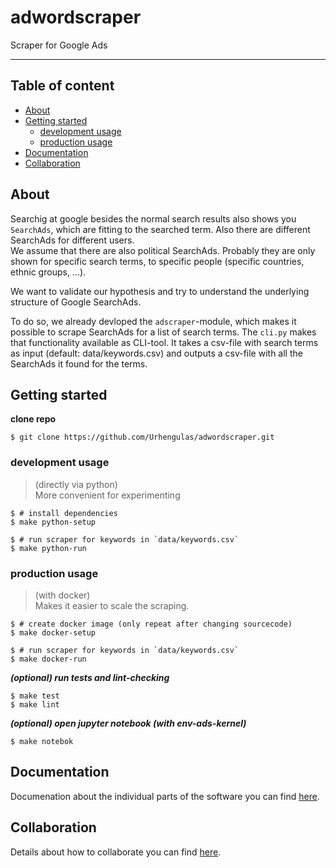 # adwordscraper
Scraper for Google Ads
___

## Table of content

- [About](#about)
- [Getting started](#getting-started)
  - [development usage](#development-usage)
  - [production usage](#production-usage)
- [Documentation](#documentation)
- [Collaboration](#collaboration)

## About
Searchig at google besides the normal search results also shows you `SearchAds`, which are fitting to the searched term. Also there are different SearchAds for different users.  
We assume that there are also political SearchAds. Probably they are only shown for specific search terms, to specific people (specific countries, ethnic groups, ...).

We want to validate our hypothesis and try to understand the underlying structure of Google SearchAds.

To do so, we already devloped the `adscraper`-module, which makes it possible to scrape SearchAds for a list of search terms.
The `cli.py` makes that functionality available as CLI-tool. It takes a csv-file with search terms as input (default: data/keywords.csv) and outputs a csv-file with all the SearchAds it found for the terms.

## Getting started

**clone repo**
```shell
$ git clone https://github.com/Urhengulas/adwordscraper.git
```

### development usage
> (directly via python)  
> More convenient for experimenting

```shell
$ # install dependencies
$ make python-setup

$ # run scraper for keywords in `data/keywords.csv`
$ make python-run
```

### production usage
> (with docker)  
> Makes it easier to scale the scraping.

```shell
$ # create docker image (only repeat after changing sourcecode)
$ make docker-setup

$ # run scraper for keywords in `data/keywords.csv`
$ make docker-run
```

**_(optional) run tests and lint-checking_**
```shell
$ make test
$ make lint
```

**_(optional) open jupyter notebook (with env-ads-kernel)_**
```shell
$ make notebok
```

## Documentation
Documenation about the individual parts of the software you can find [here](docs/documentation.md).

## Collaboration
Details about how to collaborate you can find [here](docs/collaboration.md).

